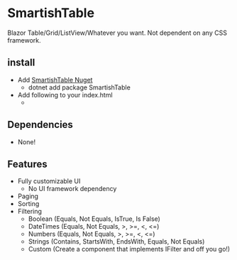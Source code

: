 # SmartishTable
Blazor Table/Grid/ListView/Whatever you want.
Not dependent on any CSS framework.

## install
- Add [SmartishTable Nuget]()
	- dotnet add package SmartishTable
- Add following to your index.html
	- <link href="_content/SmartishTable/smartish-table.css" rel="stylesheet" />

## Dependencies
- None!

## Features
- Fully customizable UI
	- No UI framework dependency
- Paging
- Sorting
- Filtering
	- Boolean (Equals, Not Equals, IsTrue, Is False)
	- DateTimes (Equals, Not Equals, >, >=, <, <=)
	- Numbers (Equals, Not Equals, >, >=, <, <=)
	- Strings (Contains, StartsWith, EndsWith, Equals, Not Equals)
	- Custom (Create a component that implements IFilter<TItem> and off you go!)